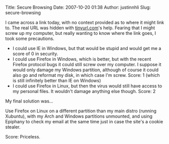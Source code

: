 Title: Secure Browsing
Date: 2007-10-20 01:38
Author: justinnhli
Slug: secure-browsing

I came across a link today, with no context provided as to where it
might link to. The real URL was hidden with
[tinyurl.com](http://www.tinyurl.com/)'s help. Fearing that I might
screw up my computer, but really wanting to know where the link goes, I
took some precautions.

-   I could use IE in Windows, but that would be stupid and would get me
    a score of 0 in security.
-   I could use Firefox in Windows, which is better, but with the recent
    Firefox protocol bugs it could still screw over my computer. I
    suppose it would only damage my Windows partition, although of
    course it could also go and reformat my disk, in which case I'm
    screw. Score: 1 (which is still infinitely better than IE on
    Windows)
-   I could use Firefox in Linux, but then the virus would still have
    access to my personal files. It wouldn't damage anything else
    though. Score: 2

My final solution was...

Use Firefox on Linux on a different partition than my main distro
(running Xubuntu), with my Arch and Windows partitions unmounted, and
using Epiphany to check my email at the same time just in case the
site's a cookie stealer.

Score: Priceless.

